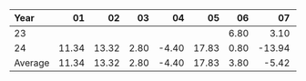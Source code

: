 | Year    |               01   |               02   |               03   |               04   |               05   |               06   |               07   |               08   |               09   |               10   |               11   |               12   |     Average       |     Yearly       |
|:--------|-------------------:|-------------------:|-------------------:|-------------------:|-------------------:|-------------------:|-------------------:|-------------------:|-------------------:|-------------------:|-------------------:|-------------------:|------------------:|-----------------:|
| 23      |                    |                    |                    |                    |                    |               6.80 |               3.10 |              -0.30 |              -6.15 |              -3.95 |              18.56 |               5.30 |              3.34 |            40.05 |
| 24      |              11.34 |              13.32 |               2.80 |              -4.40 |              17.83 |               0.80 |             -13.94 |              -5.72 |               2.92 |               3.80 |               3.30 |              -5.05 |              2.25 |            27.00 |
| Average |              11.34 |              13.32 |               2.80 |              -4.40 |              17.83 |               3.80 |              -5.42 |              -3.01 |              -1.61 |              -0.08 |              10.93 |               0.12 |              2.79 |            33.52 |